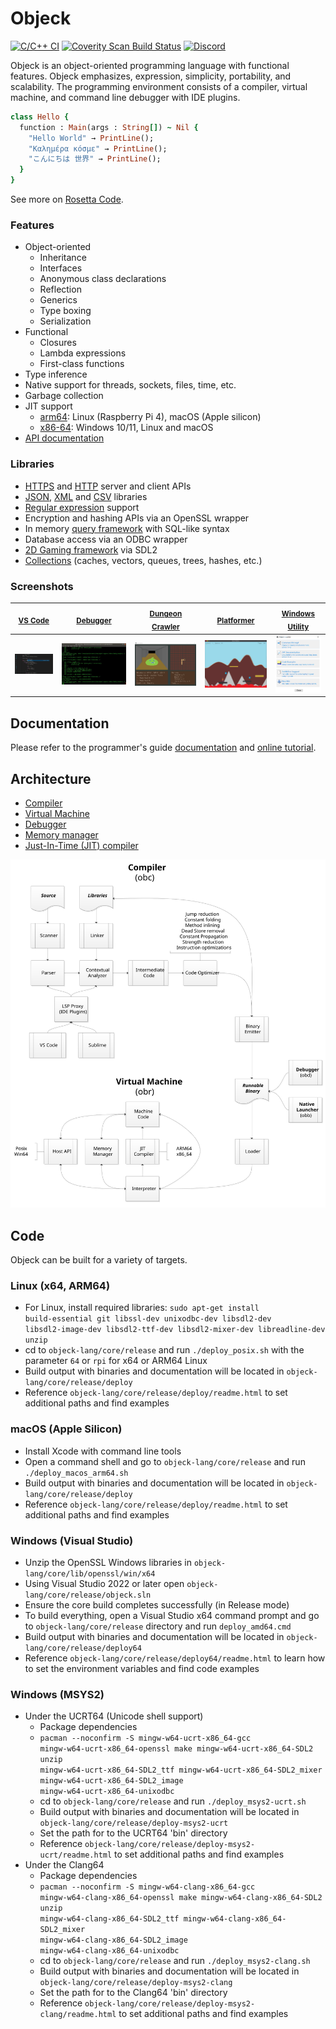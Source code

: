 # Objeck
[![C/C++ CI](https://github.com/objeck/objeck-lang/actions/workflows/c-cpp.yml/badge.svg)](https://github.com/objeck/objeck-lang/actions/workflows/c-cpp.yml)
[![Coverity Scan Build Status](https://img.shields.io/coverity/scan/10314.svg)](https://scan.coverity.com/projects/objeck)
[![Discord](https://badgen.net/badge/icon/discord?icon=discord&label)](https://discord.gg/qEaCGWR7nb)

Objeck is an object-oriented programming language with functional features. Objeck emphasizes, expression, simplicity, portability, and scalability. The programming environment consists of a compiler, virtual machine, and command line debugger with IDE plugins.

```ruby
class Hello {
  function : Main(args : String[]) ~ Nil {
    "Hello World" → PrintLine();
    "Καλημέρα κόσμε" → PrintLine();
    "こんにちは 世界" → PrintLine();
  }
}
```

See more on [Rosetta Code](http://rosettacode.org/wiki/Category:Objeck).

### Features
* Object-oriented
  * Inheritance
  * Interfaces
  * Anonymous class declarations
  * Reflection
  * Generics
  * Type boxing
  * Serialization
* Functional 
  * Closures
  * Lambda expressions
  * First-class functions
* Type inference
* Native support for threads, sockets, files, time, etc.
* Garbage collection
* JIT support
  * [arm64](https://github.com/objeck/objeck-lang/tree/master/core/vm/arch/jit/arm64): Linux (Raspberry Pi 4), macOS (Apple silicon)
  * [x86-64](https://github.com/objeck/objeck-lang/tree/master/core/vm/arch/jit/amd64): Windows 10/11, Linux and macOS
* [API documentation](https://www.objeck.org/doc/api/index.html)
### Libraries
  * [HTTPS](https://github.com/objeck/objeck-lang/blob/master/core/compiler/lib_src/net_secure.obs) and [HTTP](https://github.com/objeck/objeck-lang/blob/master/core/compiler/lib_src/net.obs) server and client APIs
  * [JSON](https://github.com/objeck/objeck-lang/blob/master/core/compiler/lib_src/json.obs), [XML](https://github.com/objeck/objeck-lang/blob/master/core/compiler/lib_src/xml.obs) and [CSV](https://github.com/objeck/objeck-lang/blob/master/core/compiler/lib_src/csv.obs) libraries
  * [Regular expression](https://github.com/objeck/objeck-lang/blob/master/core/compiler/lib_src/regex.obs) support
  * Encryption and hashing APIs via an OpenSSL wrapper
  * In memory [query framework](https://github.com/objeck/objeck-lang/blob/master/core/compiler/lib_src/query.obs) with SQL-like syntax
  * Database access via an ODBC wrapper
  * [2D Gaming framework](https://github.com/objeck/objeck-lang/blob/master/core/compiler/lib_src/sdl_game.obs) via SDL2
  * [Collections](https://github.com/objeck/objeck-lang/blob/master/core/compiler/lib_src/gen_collect.obs) (caches, vectors, queues, trees, hashes, etc.)

### Screenshots
| <sub>[VS Code](https://github.com/objeck/objeck-lsp)</sub> | <sub>[Debugger](https://github.com/objeck/objeck-lang/tree/master/core/debugger)</sub> | <sub>[Dungeon Crawler](https://github.com/objeck/objeck-dungeon-crawler)</sub> | <sub>[Platformer](https://github.com/objeck/objeck-lang/blob/master/programs/deploy/2d_game_13.obs)</sub> | <sub>[Windows Utility](https://github.com/objeck/objeck-lang/tree/master/core/release/WindowsLauncher)</sub> |
| :---: | :----: | :---: | :---: | :---: |
![alt text](docs/images/web/comp.png "Visual Studio Code") | ![alt text](docs/images/web/debug.jpg "Command line debugger") | ![alt text](docs/images/web/crawler.png "Web Crawler") | ![alt text](docs/images/web/2d_game.jpg "Platformer") | ![alt text](docs/images/web/launch.png "Windows Launcher") |

## Documentation
Please refer to the programmer's guide [documentation](https://www.objeck.org/doc/api/index.html) and [online tutorial](https://www.objeck.org/getting_started.html).

## Architecture
* [Compiler](https://github.com/objeck/objeck-lang/blob/master/core/compiler)
* [Virtual Machine](https://github.com/objeck/objeck-lang/blob/master/core/vm)
* [Debugger](https://github.com/objeck/objeck-lang/blob/master/core/debugger)
* [Memory manager](https://github.com/objeck/objeck-lang/blob/master/core/vm/arch)
* [Just-In-Time (JIT) compiler](https://github.com/objeck/objeck-lang/blob/master/core/vm/arch/jit)

![alt text](docs/images/toolchain.svg "Objeck System Architecture")

## Code
Objeck can be built for a variety of targets.

### Linux (x64, ARM64)
*  For Linux, install required libraries: <code>sudo apt-get install build-essential git libssl-dev unixodbc-dev libsdl2-dev libsdl2-image-dev libsdl2-ttf-dev libsdl2-mixer-dev libreadline-dev unzip</code>
*  cd to <code>objeck-lang/core/release</code> and run <code>./deploy_posix.sh</code> with the parameter <code>64</code> or <code>rpi</code> for x64 or ARM64 Linux
*  Build output with binaries and documentation will be located in <code>objeck-lang/core/release/deploy</code>
*  Reference <code>objeck-lang/core/release/deploy/readme.html</code> to set additional paths and find examples

### macOS (Apple Silicon)
*  Install Xcode with command line tools
*  Open a command shell and go to <code>objeck-lang/core/release</code> and run <code>./deploy_macos_arm64.sh</code>
*  Build output with binaries and documentation will be located in <code>objeck-lang/core/release/deploy</code>
*  Reference <code>objeck-lang/core/release/deploy/readme.html</code> to set additional paths and find examples

### Windows (Visual Studio)
*  Unzip the OpenSSL Windows libraries in <code>objeck-lang/core/lib/openssl/win/x64</code>
*  Using Visual Studio 2022 or later open <code>objeck-lang/core/release/objeck.sln</code>
*  Ensure the core build completes successfully (in Release mode)
*  To build everything, open a Visual Studio x64 command prompt and go to <code>objeck-lang/core/release</code> directory and run <code>deploy_amd64.cmd</code>
*  Build output with binaries and documentation will be located in <code>objeck-lang/core/release/deploy64</code>
*  Reference <code>objeck-lang/core/release/deploy64/readme.html</code> to learn how to set the environment variables and find code examples

### Windows (MSYS2)
* Under the UCRT64 (Unicode shell support)
  * Package dependencies
  * <code>pacman --noconfirm -S mingw-w64-ucrt-x86_64-gcc mingw-w64-ucrt-x86_64-openssl make mingw-w64-ucrt-x86_64-SDL2 unzip mingw-w64-ucrt-x86_64-SDL2_ttf mingw-w64-ucrt-x86_64-SDL2_mixer mingw-w64-ucrt-x86_64-SDL2_image mingw-w64-ucrt-x86_64-unixodbc</code>
  * cd to <code>objeck-lang/core/release</code> and run <code>./deploy_msys2-ucrt.sh</code>
  *  Build output with binaries and documentation will be located in <code>objeck-lang/core/release/deploy-msys2-ucrt</code>
  *  Set the path for to the UCRT64 'bin' directory
  *  Reference <code>objeck-lang/core/release/deploy-msys2-ucrt/readme.html</code> to set additional paths and find examples
* Under the Clang64
  * Package dependencies
  * <code>pacman --noconfirm -S mingw-w64-clang-x86_64-gcc mingw-w64-clang-x86_64-openssl make mingw-w64-clang-x86_64-SDL2 unzip mingw-w64-clang-x86_64-SDL2_ttf mingw-w64-clang-x86_64-SDL2_mixer mingw-w64-clang-x86_64-SDL2_image mingw-w64-clang-x86_64-unixodbc</code>
  * cd to <code>objeck-lang/core/release</code> and run <code>./deploy_msys2-clang.sh</code>
  *  Build output with binaries and documentation will be located in <code>objeck-lang/core/release/deploy-msys2-clang</code>
  *  Set the path for to the Clang64 'bin' directory
  *  Reference <code>objeck-lang/core/release/deploy-msys2-clang/readme.html</code> to set additional paths and find examples
